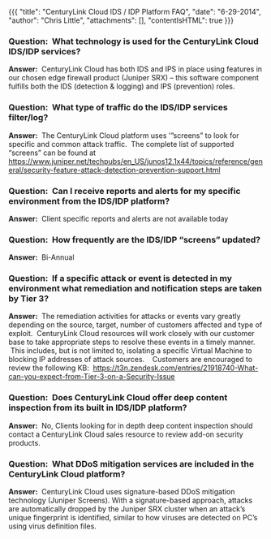 {{{
  "title": "CenturyLink Cloud IDS / IDP Platform FAQ",
  "date": "6-29-2014",
  "author": "Chris Little",
  "attachments": [],
  "contentIsHTML": true
}}}

<h3><strong>Question:</strong>&nbsp; What technology is used for the CenturyLink Cloud IDS/IDP services?</h3>
<p><strong>Answer:</strong>&nbsp; CenturyLink Cloud&nbsp;has both IDS and IPS in place using features in our chosen edge firewall product (Juniper SRX) – this software component fulfills both the IDS (detection &amp; logging) and IPS (prevention) roles.</p>
<h3><strong>Question:</strong>&nbsp; What type of traffic do the IDS/IDP services filter/log?</h3>
<p><strong>Answer:</strong>&nbsp; The CenturyLink Cloud&nbsp;platform uses '”screens” to look for specific and common attack traffic.&nbsp; The complete list of supported “screens” can be found at <a href="https://www.juniper.net/techpubs/en_US/junos12.1x44/topics/reference/general/security-feature-attack-detection-prevention-support.html">https://www.juniper.net/techpubs/en_US/junos12.1x44/topics/reference/general/security-feature-attack-detection-prevention-support.html</a>&nbsp;</p>
<h3><strong>Question:</strong>&nbsp; Can I receive reports and alerts for my specific environment from the IDS/IDP platform?</h3>
<p><strong>Answer:</strong>&nbsp; Client specific reports and alerts are not available today</p>
<h3><strong>Question:</strong>&nbsp; How frequently are the IDS/IDP “screens” updated?</h3>
<p><strong>Answer:</strong>&nbsp; Bi-Annual</p>
<h3><strong>Question:</strong>&nbsp; If a specific attack or event is detected in my environment what remediation and notification steps are taken by Tier 3?&nbsp;</h3>
<p><strong>Answer:</strong>&nbsp; The remediation activities for attacks or events vary greatly depending on the source, target, number of customers affected&nbsp;and type of exploit. &nbsp;CenturyLink Cloud resources will work closely with our customer
  base to take appropriate steps to resolve these events in a timely manner. &nbsp;This includes, but is not limited to, isolating a specific Virtual Machine to blocking IP addresses of attack sources. &nbsp; &nbsp;Customers are encouraged to review the
  following KB: &nbsp;<a href="https://t3n.zendesk.com/entries/21918740-What-can-you-expect-from-Tier-3-on-a-Security-Issue" target="_blank">https://t3n.zendesk.com/entries/21918740-What-can-you-expect-from-Tier-3-on-a-Security-Issue</a>
</p>
<h3><strong>Question:</strong>&nbsp; Does CenturyLink Cloud offer deep content inspection from its built in IDS/IDP platform?</h3>
<p><strong>Answer:</strong>&nbsp; No, Clients looking for in depth deep content inspection should contact a CenturyLink Cloud&nbsp;sales resource to review add-on security products.</p>
<h3>Question: &nbsp;What DDoS mitigation services are included in the CenturyLink Cloud&nbsp;platform?</h3>
<p><strong>Answer:</strong>&nbsp; CenturyLink Cloud&nbsp;uses signature-based DDoS mitigation technology (Juniper Screens). With a signature-based approach, attacks are automatically dropped by the Juniper SRX cluster when an attack’s unique fingerprint
  is identified, similar to how viruses are detected on PC’s using virus definition files.&nbsp;</p>